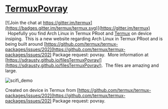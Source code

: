 # [TermuxPovray](https://github.com/sdrausty/TermuxPovray)

[![Join the chat at https://gitter.im/termux](https://badges.gitter.im/termux/termux.svg)](https://gitter.im/termux)  
  
Hopefully you find Arch Linux in Termux PRoot and [Termux](https://termux.com) on device insiping.  This is a new website regarding Arch Linux in Termux PRoot and is being built around [https://github.com/termux/termux-packages/issues/202](https://github.com/termux/termux-packages/issues/202) Package request: povray.  More information at [https://sdrausty.github.io/filesTermuxPovray/](https://sdrausty.github.io/filesTermuxPovray/).  The files are amazing and large.  

![scifi_demo](https://user-images.githubusercontent.com/27742457/31354926-371c5e52-ad06-11e7-8dc6-543bc417e5ba.jpg)

Created on device in Termux from [https://github.com/termux/termux-packages/issues/202](https://github.com/termux/termux-packages/issues/202) Package request: povray.  
               
